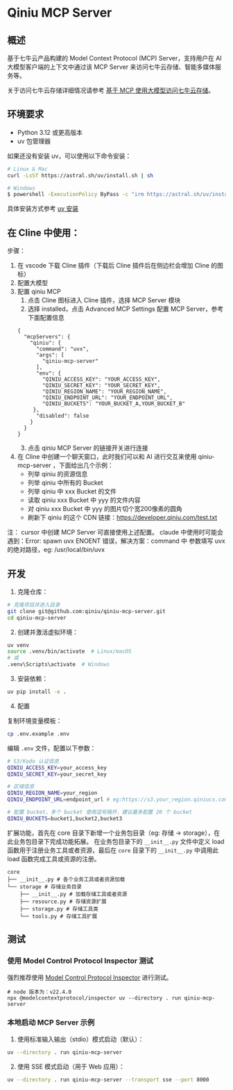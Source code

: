 # Qiniu MCP Server

## 概述

基于七牛云产品构建的 Model Context Protocol (MCP) Server，支持用户在 AI 大模型客户端的上下文中通过该 MCP
Server 来访问七牛云存储、智能多媒体服务等。

关于访问七牛云存储详细情况请参考 [基于 MCP 使用大模型访问七牛云存储](https://developer.qiniu.com/kodo/12914/mcp-aimodel-kodo)。

## 环境要求

- Python 3.12 或更高版本
- uv 包管理器

如果还没有安装 uv，可以使用以下命令安装：
```bash
# Linux & Mac
curl -LsSf https://astral.sh/uv/install.sh | sh

# Windows
$ powershell -ExecutionPolicy ByPass -c "irm https://astral.sh/uv/install.ps1 | iex"
```

具体安装方式参考 [uv 安装](https://docs.astral.sh/uv/getting-started/installation/#pypi)

## 在 Cline 中使用：

步骤：

1. 在 vscode 下载 Cline 插件（下载后 Cline 插件后在侧边栏会增加 Cline 的图标）
2. 配置大模型
3. 配置 qiniu MCP
    1. 点击 Cline 图标进入 Cline 插件，选择 MCP Server 模块
    2. 选择 installed，点击 Advanced MCP Settings 配置 MCP Server，参考下面配置信息
   ```
   {
     "mcpServers": {
       "qiniu": {
         "command": "uvx",
         "args": [
           "qiniu-mcp-server"
         ],
         "env": {
           "QINIU_ACCESS_KEY": "YOUR_ACCESS_KEY",
           "QINIU_SECRET_KEY": "YOUR_SECRET_KEY",
           "QINIU_REGION_NAME": "YOUR_REGION_NAME",
           "QINIU_ENDPOINT_URL": "YOUR_ENDPOINT_URL",
           "QINIU_BUCKETS": "YOUR_BUCKET_A,YOUR_BUCKET_B"
        },
         "disabled": false
       }
     }
   }
   ```
    3. 点击 qiniu MCP Server 的链接开关进行连接
4. 在 Cline 中创建一个聊天窗口，此时我们可以和 AI 进行交互来使用 qiniu-mcp-server ，下面给出几个示例：
    - 列举 qiniu 的资源信息
    - 列举 qiniu 中所有的 Bucket
    - 列举 qiniu 中 xxx Bucket 的文件
    - 读取 qiniu xxx Bucket 中 yyy 的文件内容
    - 对 qiniu xxx Bucket 中 yyy 的图片切个宽200像素的圆角
    - 刷新下 qiniu 的这个 CDN 链接：https://developer.qiniu.com/test.txt

注：
cursor 中创建 MCP Server 可直接使用上述配置。
claude 中使用时可能会遇到：Error: spawn uvx ENOENT 错误，解决方案：command 中 参数填写 uvx 的绝对路径，eg: /usr/local/bin/uvx

## 开发
1. 克隆仓库：

```bash
# 克隆项目并进入目录
git clone git@github.com:qiniu/qiniu-mcp-server.git
cd qiniu-mcp-server
```

2. 创建并激活虚拟环境：

```bash
uv venv
source .venv/bin/activate  # Linux/macOS
# 或
.venv\Scripts\activate  # Windows
```

3. 安装依赖：

```bash
uv pip install -e .
```

4. 配置

复制环境变量模板：
```bash
cp .env.example .env
```

编辑 `.env` 文件，配置以下参数：
```bash
# S3/Kodo 认证信息
QINIU_ACCESS_KEY=your_access_key
QINIU_SECRET_KEY=your_secret_key

# 区域信息
QINIU_REGION_NAME=your_region
QINIU_ENDPOINT_URL=endpoint_url # eg:https://s3.your_region.qiniucs.com

# 配置 bucket，多个 bucket 使用逗号隔开，建议最多配置 20 个 bucket
QINIU_BUCKETS=bucket1,bucket2,bucket3
```

扩展功能，首先在 core 目录下新增一个业务包目录（eg: 存储 -> storage），在此业务包目录下完成功能拓展。
在业务包目录下的 `__init__.py` 文件中定义 load 函数用于注册业务工具或者资源，最后在 `core` 目录下的 `__init__.py`
中调用此 load 函数完成工具或资源的注册。

```shell
core
├── __init__.py # 各个业务工具或者资源加载
└── storage # 存储业务目录
    ├── __init__.py # 加载存储工具或者资源
    ├── resource.py # 存储资源扩展
    ├── storage.py # 存储工具类
    └── tools.py # 存储工具扩展
```

## 测试

### 使用 Model Control Protocol Inspector 测试

强烈推荐使用 [Model Control Protocol Inspector](https://github.com/modelcontextprotocol/inspector) 进行测试。

```shell
# node 版本为：v22.4.0
npx @modelcontextprotocol/inspector uv --directory . run qiniu-mcp-server
```

### 本地启动 MCP Server 示例

1. 使用标准输入输出（stdio）模式启动（默认）：

```bash
uv --directory . run qiniu-mcp-server
```

2. 使用 SSE 模式启动（用于 Web 应用）：

```bash
uv --directory . run qiniu-mcp-server --transport sse --port 8000
```




